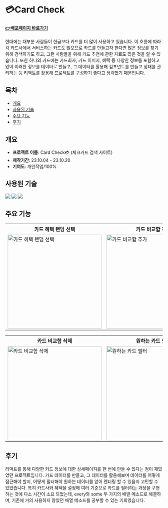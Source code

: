 # 💳Card Check
#### **<a href="https://saemii-24.github.io/project_5/" target="_blank">:point_right:<u>배포페이지 바로가기</u></a>**
현대에는 대부분 사람들이 현금보다 카드를 더 많이 사용하고 있습니다. 이 흐름에 따라 각 카드사에서 서비스하는 카드도 많으므로 카드를 만들고자 한다면 많은 정보를 찾기 위해 검색하기도 하고,
그런 사람들을 위해 카드 추천에 관한 자료도 많은 것을 알 수 있습니다. 
또한 하나의 카드에는 카드회사, 카드 이미지, 혜택 등 다양한 정보를 포함하고 있어 
이러한 정보를 데이터로 만들고, 그 데이터를 활용해 컴포넌트를 만들고 상태를 관리하는 등
리액트를 활용해 프로젝트를 구성하기 좋다고 생각했기 때문입니다.



## 목차
- [개요](#개요)
- [사용된 기술](#사용된-기술)
- [주요 기능](#주요-기능)
- [후기](#후기)


## 개요
- **프로젝트 이름**: Card Check💳 (체크카드 검색 사이트)
- **제작기간**: 23.10.04 - 23.10.20
- **기여도**: 개인작업/100%


## 사용된 기술
<img src="https://img.shields.io/badge/react-61DAFB?style=for-the-badge&logo=react&logoColor=white"> <img src="https://img.shields.io/badge/redux-764ABC?style=for-the-badge&logo=redux&logoColor=white"> <img src="https://img.shields.io/badge/sass-CC6699?style=for-the-badge&logo=sass&logoColor=white">

## 주요 기능
<table>
  <tr>
    <th style="width:300px">카드 혜택 랜덤 선택</th>
    <th style="width:300px">카드 비교함 추가</th>
    <th style="width:300px">카드 비교함 중복·추가 팝업</th>
  </tr>
  <tr>
    <td><img style="width:300px" src="https://github.com/saemii-24/project_5/assets/139088277/dd8c485b-afd0-45c5-85a4-68566868f6ea" alt="카드 혜택 랜덤 선택"></td>
    <td><img style="width:300px" src="https://github.com/saemii-24/project_5/assets/139088277/fc47ba49-380a-4e2c-bb37-e6cd3838185e" alt="카드 비교함 추가"></td>
    <td><img style="width:300px" src="https://github.com/saemii-24/project_5/assets/139088277/b16570ea-6254-46e8-ba32-490ad19621a0" alt="카드 비교함 중복·추가 팝업"></td>
  </tr>
</table>

<table>
  <tr>
    <th style="width:300px">카드 비교함 삭제</th>
    <th style="width:300px">원하는 카드 필터</th>
    <th style="width:300px">카드 혜택 보기</th>
  </tr>
  <tr>
    <td><img style="width:300px" src="https://github.com/saemii-24/project_5/assets/139088277/01000bb7-be80-4269-8a25-d6410fa9f10e" alt="카드 비교함 삭제"></td>
    <td><img style="width:300px" src="https://github.com/saemii-24/project_5/assets/139088277/20f62ee4-d87b-4086-8613-c67170611152" alt="원하는 카드 필터"></td>
    <td><img style="width:300px" src="https://github.com/saemii-24/project_5/assets/139088277/2be0ca45-5623-410b-a45e-de500d137362" alt="카드 혜택 보기"></td>
  </tr>
</table>


## 후기
리액트를 통해 다양한 카드 정보에 대한 상세페이지를 한 번에 만들 수 있다는 점이 재밌었던 프로젝트입니다.
카드 데이터를 만들고, 그 데이터를 활용해보며 데이터를 어떻게 접근해야 할지, 어떻게 필터해야 원하는 데이터를 얻어 렌더링 할 수 있을지 고민할 수 있었습니다. 
특히 카드사와 혜택을 설정해 여러 기준으로 카드를 필터하는 과정을 구현하는 것에 다소 시간이 소요 되었는데, every와 some 두 가지의 배열 메소드로 해결하며,
기존에 거의 사용하지 않았던 배열 메소드를 공부할 수 있는 기회였습니다.
